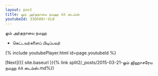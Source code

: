 ```yaml
---
layout: post
title: ஓம் அர்தநாயை நமஹ ௧௧ டைம்ஸ்
youtubeId: 33Oh09r-VL0
---
```

 
 
 ஓம் அர்தநாயை நமஹ  
 
 -  கெட்டவர்களைப் பிடிப்பவர் 
 
  
 
  
 
 
 
 
 
 


{% include youtubePlayer.html id=page.youtubeId %}
 
[Next]({{ site.baseurl }}{% link  split2/_posts/2015-03-21-ஓம் ஜிஹாசரேய நமஹ ௧௧ டைம்ஸ்.md%})
 
